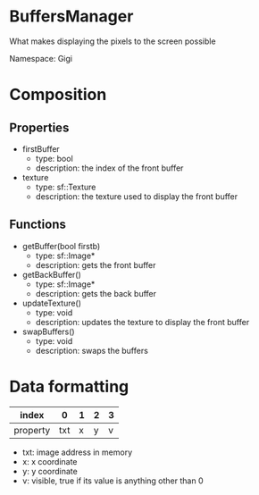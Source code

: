 # BuffersManager
What makes displaying the pixels to the screen possible

Namespace: Gigi

# Composition
## Properties
- firstBuffer
    - type: bool
    - description: the index of the front buffer
- texture
    - type: sf::Texture
    - description: the texture used to display the front buffer

## Functions
- getBuffer(bool firstb)
    - type: sf::Image*
    - description: gets the front buffer
- getBackBuffer()
    - type: sf::Image*
    - description: gets the back buffer
- updateTexture()
    - type: void
    - description: updates the texture to display the front buffer
- swapBuffers()
    - type: void
    - description: swaps the buffers

# Data formatting
| index | 0 | 1 | 2 | 3 |
|-------|---|---|---|---|
|property|txt| x | y | v |

- txt: image address in memory
- x: x coordinate
- y: y coordinate
- v: visible, true if its value is anything other than 0